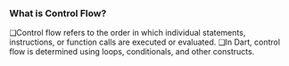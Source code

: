 ### What is Control Flow?

❑Control flow refers to the order in which individual
statements, instructions, or function calls are executed or
evaluated.
❑In Dart, control flow is determined using loops,
conditionals, and other constructs.

